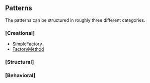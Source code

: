 ## Patterns

The patterns can be structured in roughly three different categories. 

### [Creational]

* [SimpleFactory](Creational/SimpleFactory)
* [FactoryMethod](Creational/FactoryMethod)

### [Structural]


### [Behavioral]
